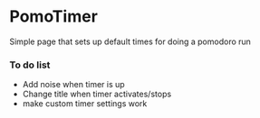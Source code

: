 # PomoTimer
Simple page that sets up default times for doing a pomodoro run

### To do list
- Add noise when timer is up
- Change title when timer activates/stops
- make custom timer settings work
